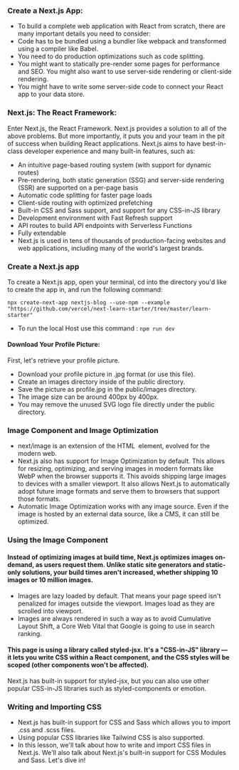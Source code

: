 ### Create a Next.js App:
- To build a complete web application with React from scratch, there are many important details you need to consider:
- Code has to be bundled using a bundler like webpack and transformed using a compiler like Babel.
- You need to do production optimizations such as code splitting.
- You might want to statically pre-render some pages for performance and SEO. You might also want to use server-side rendering or client-side rendering.
- You might have to write some server-side code to connect your React app to your data store.
### Next.js: The React Framework:
Enter Next.js, the React Framework. Next.js provides a solution to all of the above problems. But more importantly, it puts you and your team in the pit of success when building React applications.
Next.js aims to have best-in-class developer experience and many built-in features, such as:
- An intuitive page-based routing system (with support for dynamic routes)
- Pre-rendering, both static generation (SSG) and server-side rendering (SSR) are supported on a per-page basis
- Automatic code splitting for faster page loads
- Client-side routing with optimized prefetching
- Built-in CSS and Sass support, and support for any CSS-in-JS library
- Development environment with Fast Refresh support
- API routes to build API endpoints with Serverless Functions
- Fully extendable
- Next.js is used in tens of thousands of production-facing websites and web applications, including many of the world's largest brands.
### Create a Next.js app
To create a Next.js app, open your terminal, cd into the directory you'd like to create the app in, and run the following command:
```
npx create-next-app nextjs-blog --use-npm --example "https://github.com/vercel/next-learn-starter/tree/master/learn-starter"
```
- To run the local Host use this command : `npm run dev`
#### Download Your Profile Picture:
First, let's retrieve your profile picture.
- Download your profile picture in .jpg format (or use this file).
- Create an images directory inside of the public directory.
- Save the picture as profile.jpg in the public/images directory.
- The image size can be around 400px by 400px.
- You may remove the unused SVG logo file directly under the public directory.
### Image Component and Image Optimization
- next/image is an extension of the HTML <img> element, evolved for the modern web.
- Next.js also has support for Image Optimization by default. This allows for resizing, optimizing, and serving images in modern formats like WebP when the browser supports it. This avoids shipping large images to devices with a smaller viewport. It also allows Next.js to automatically adopt future image formats and serve them to browsers that support those formats.
- Automatic Image Optimization works with any image source. Even if the image is hosted by an external data source, like a CMS, it can still be optimized.
### Using the Image Component
#### Instead of optimizing images at build time, Next.js optimizes images on-demand, as users request them. Unlike static site generators and static-only solutions, your build times aren't increased, whether shipping 10 images or 10 million images.
- Images are lazy loaded by default. That means your page speed isn't penalized for images outside the viewport. Images load as they are scrolled into viewport.
- Images are always rendered in such a way as to avoid Cumulative Layout Shift, a Core Web Vital that Google is going to use in search ranking.
#### This page is using a library called styled-jsx. It's a "CSS-in-JS" library — it lets you write CSS within a React component, and the CSS styles will be scoped (other components won't be affected).
 Next.js has built-in support for styled-jsx, but you can also use other popular CSS-in-JS libraries such as styled-components or emotion.
### Writing and Importing CSS
- Next.js has built-in support for CSS and Sass which allows you to import .css and .scss files.
- Using popular CSS libraries like Tailwind CSS is also supported.
- In this lesson, we'll talk about how to write and import CSS files in Next.js. We'll also talk about Next.js's built-in support for CSS Modules and Sass. Let's dive in!
